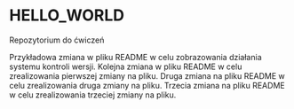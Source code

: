 # HELLO_WORLD
Repozytorium do ćwiczeń


Przykładowa zmiana w pliku README w celu zobrazowania działania systemu kontroli wersji.
Kolejna zmiana w pliku README w celu zrealizowania pierwszej zmiany na pliku.
Druga zmiana na pliku README w celu zrealizowania druga zmiany na pliku.
Trzecia zmiana na pliku README w celu zrealizowania trzeciej zmiany na pliku.
